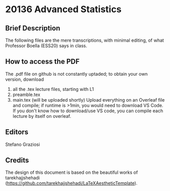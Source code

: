 # 20136 Advanced Statistics
## Brief Description
  The following files are the mere transcriptions, with minimal editing, of what Professor Boella (ESS20) says in class.

## How to access the PDF
  The .pdf file on github is not constantly uptaded; to obtain your own version, download 
  1. all the .tex lecture files, starting with L1
  2. preamble.tex
  3. main.tex (will be uploaded shortly)
  Upload everything on an Overleaf file and compile; if runtime is >1min, you would need to download VS Code.
  If you don't know how to download/use VS code, you can compile each lecture by itself on overleaf.

## Editors

  Stefano Graziosi

## Credits

  The design of this document is based on the beautiful works of tarekhajjshehadi (https://github.com/tarekhajjshehadi/LaTeXAestheticTemplate).
